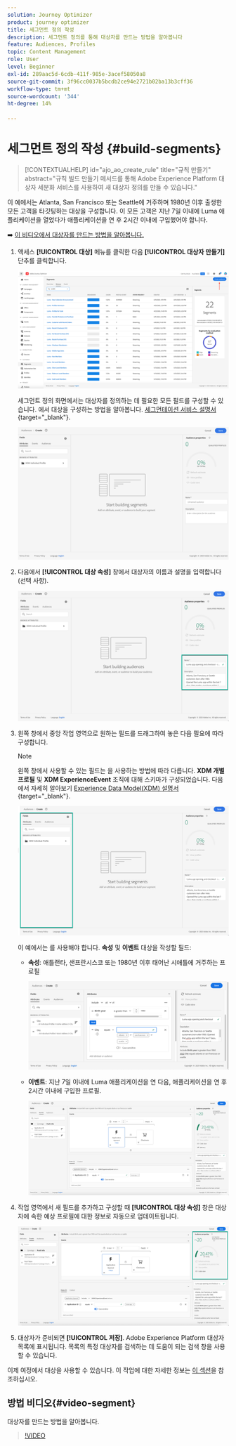 ```yaml
---
solution: Journey Optimizer
product: journey optimizer
title: 세그먼트 정의 작성
description: 세그먼트 정의를 통해 대상자를 만드는 방법을 알아봅니다
feature: Audiences, Profiles
topic: Content Management
role: User
level: Beginner
exl-id: 289aac5d-6cdb-411f-985e-3acef58050a8
source-git-commit: 3f96cc0037b5bcdb2ce94e2721b02ba13b3cff36
workflow-type: tm+mt
source-wordcount: '344'
ht-degree: 14%

---
```


# 세그먼트 정의 작성 {#build-segments}

>[!CONTEXTUALHELP]
>id="ajo_ao_create_rule"
>title="규칙 만들기"
>abstract="규칙 빌드 만들기 메서드를 통해 Adobe Experience Platform 대상자 세분화 서비스를 사용하여 새 대상자 정의를 만들 수 있습니다."

이 예에서는 Atlanta, San Francisco 또는 Seattle에 거주하며 1980년 이후 출생한 모든 고객을 타깃팅하는 대상을 구성합니다. 이 모든 고객은 지난 7일 이내에 Luma 애플리케이션을 열었다가 애플리케이션을 연 후 2시간 이내에 구입했어야 합니다.

➡️ [이 비디오에서 대상자를 만드는 방법을 알아봅니다.](#video-segment)

1. 액세스 **[!UICONTROL 대상]** 메뉴를 클릭한 다음 **[!UICONTROL 대상자 만들기]** 단추를 클릭합니다.

   ![](assets/create-segment.png)

   세그먼트 정의 화면에서는 대상자를 정의하는 데 필요한 모든 필드를 구성할 수 있습니다. 에서 대상을 구성하는 방법을 알아봅니다. [세그먼테이션 서비스 설명서](https://experienceleague.adobe.com/docs/experience-platform/segmentation/ui/overview.html?lang=ko){target="_blank"}.

   ![](assets/segment-builder.png)

1. 다음에서 **[!UICONTROL 대상 속성]** 창에서 대상자의 이름과 설명을 입력합니다(선택 사항).

   ![](assets/segment-properties.png)

1. 왼쪽 창에서 중앙 작업 영역으로 원하는 필드를 드래그하여 놓은 다음 필요에 따라 구성합니다.

   >[!NOTE]
   >
   >왼쪽 창에서 사용할 수 있는 필드는 을 사용하는 방법에 따라 다릅니다. **XDM 개별 프로필** 및 **XDM ExperienceEvent** 조직에 대해 스키마가 구성되었습니다.  다음에서 자세히 알아보기 [Experience Data Model(XDM) 설명서](https://experienceleague.adobe.com/docs/experience-platform/xdm/home.html?lang=ko-KR){target="_blank"}.

   ![](assets/drag-fields.png)

   이 예에서는 를 사용해야 합니다. **속성** 및 **이벤트** 대상을 작성할 필드:

   * **속성**: 애틀랜타, 샌프란시스코 또는 1980년 이후 태어난 시애틀에 거주하는 프로필

     ![](assets/add-attributes.png)

   * **이벤트**: 지난 7일 이내에 Luma 애플리케이션을 연 다음, 애플리케이션을 연 후 2시간 이내에 구입한 프로필.

     ![](assets/add-events.png)

1. 작업 영역에서 새 필드를 추가하고 구성할 때 **[!UICONTROL 대상 속성]** 창은 대상자에 속한 예상 프로필에 대한 정보로 자동으로 업데이트됩니다.

   ![](assets/segment-estimate.png)

1. 대상자가 준비되면 **[!UICONTROL 저장]**. Adobe Experience Platform 대상자 목록에 표시됩니다. 목록의 특정 대상자를 검색하는 데 도움이 되는 검색 창을 사용할 수 있습니다.

이제 여정에서 대상을 사용할 수 있습니다. 이 작업에 대한 자세한 정보는 [이 섹션](../audience/about-audiences.md)을 참조하십시오.

## 방법 비디오{#video-segment}

대상자를 만드는 방법을 알아봅니다.

>[!VIDEO](https://video.tv.adobe.com/v/334281?quality=12)

